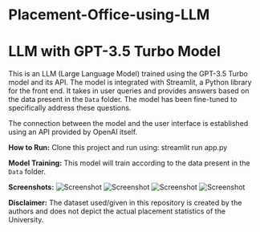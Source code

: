 # Placement-Office-using-LLM

# LLM with GPT-3.5 Turbo Model

This is an LLM (Large Language Model) trained using the GPT-3.5 Turbo model and its API. The model is integrated with Streamlit, a Python library for the front end. It takes in user queries and provides answers based on the data present in the `Data` folder. The model has been fine-tuned to specifically address these questions.

The connection between the model and the user interface is established using an API provided by OpenAI itself.

**How to Run:**
Clone this project and run using: streamlit run app.py


**Model Training:**
This model will train according to the data present in the `Data` folder.

**Screenshots:**
![Screenshot](Screenshots/LandingPage.jpg)
![Screenshot](screenshots/screenshot.png)
![Screenshot](screenshots/screenshot.png)
![Screenshot](screenshots/screenshot.png)


**Disclaimer:**
The dataset used/given in this repository is created by the authors and does not depict the actual placement statistics of the University.

